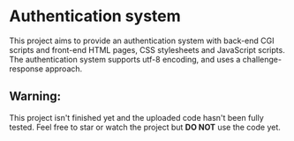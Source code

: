 # Authentication system

This project aims to provide an authentication system with back-end CGI scripts and front-end HTML pages, CSS stylesheets and JavaScript scripts. The authentication system supports utf-8 encoding, and uses a challenge-response approach.

## Warning:

This project isn't finished yet and the uploaded code hasn't been fully tested. Feel free to star or watch the project but **DO NOT** use the code yet.
